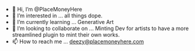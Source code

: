 - 👋 Hi, I’m @PlaceMoneyHere
- 👀 I’m interested in ... all things dope.
- 🌱 I’m currently learning ... Generative Art
- 💞️ I’m looking to collaborate on ... Minting Dev for artists to have a more streamlined plugin to mint their own works.
- 📫 How to reach me ... deezy@placemoneyhere.com

<!---
placemoneyhere/placemoneyhere is a ✨ special ✨ repository because its `README.md` (this file) appears on your GitHub profile.
You can click the Preview link to take a look at your changes.
--->
